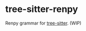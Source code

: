 # tree-sitter-renpy

Renpy grammar for [tree-sitter][tree-sitter]. (WIP)

[tree-sitter]: https://github.com/tree-sitter/tree-sitter
